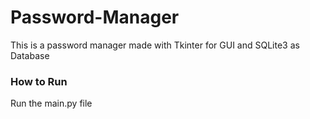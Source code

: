 # Password-Manager

This is a password manager made with Tkinter for GUI and SQLite3 as Database

### How to Run
Run the main.py file
